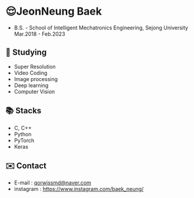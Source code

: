 # 😌JeonNeung Baek
- B.S. - School of Intelligent Mechatronics Engineering, Sejong University Mar.2018 - Feb.2023
##  🌱 Studying
- Super Resolution
- Video Coding
- Image processing
- Deep learning
- Computer Vision


## 📚 Stacks
- C, C++
- Python
- PyTorch
- Keras

## ✉️ Contact 
- E-mail : qorwjssmd@naver.com
- instagram : https://www.instagram.com/baek_neung/




<!--
**bmnptnt/bmnptnt** is a ✨ _special_ ✨ repository because its `README.md` (this file) appears on your GitHub profile.

Here are some ideas to get you started:

- 🔭 I’m currently working on ...
- 🌱 I’m currently learning ...
- 👯 I’m looking to collaborate on ...
- 🤔 I’m looking for help with ...
- 💬 Ask me about ...
- 📫 How to reach me: ...
- 😄 Pronouns: ...
- ⚡ Fun fact: ...
-->
